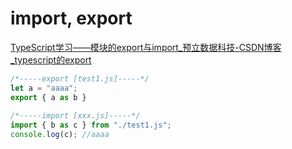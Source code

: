 # import, export
[TypeScript学习——模块的export与import_预立数据科技-CSDN博客_typescript的export](https://blog.csdn.net/sinat_16998945/article/details/101534031)

```typescript
/*-----export [test1.js]-----*/
let a = "aaaa";
export { a as b }
 
/*-----import [xxx.js]-----*/
import { b as c } from "./test1.js";
console.log(c); //aaaa
```